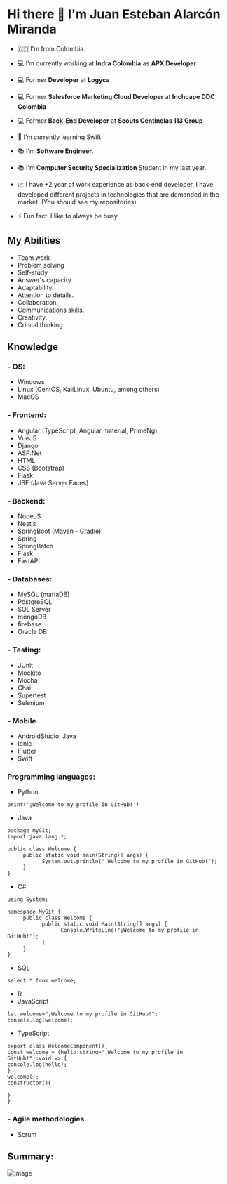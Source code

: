 # Hi there 👋 I'm Juan Esteban Alarcón Miranda

<!--
**juanestebanalarcon/juanestebanalarcon** is a ✨ _special_ ✨ repository because its `README.md` (this file) appears on your GitHub profile.

Here are some ideas to get you started:

- 🔭 I’m currently working on ...
- 🌱 I’m currently learning Azure
- 👯 I’m looking to collaborate on ...
- 🤔 I’m looking for help with ...
- 💬 Ask me about ...
- 📫 How to reach me: ...
- 😄 Pronouns: ...
- ⚡ Fun fact: ...
-->
- 🇨🇴 I'm from Colombia.
- 💻 I’m currently working at **Indra Colombia** as **APX Developer**
- 💻 Former **Developer** at **Logyca**
- 💻  Former **Salesforce Marketing Cloud Developer** at **Inchcape DDC Colombia**
- 💻  Former **Back-End Developer** at **Scouts Centinelas 113 Group**

- 🌱 I’m currently learning Swift
- 📚 I'm **Software Engineer**.
- 📚 I'm **Computer Security Specialization** Student in my last year.
- 📈 I have +2 year of work experience as back-end developer, I have developed different projects in technologies that are demanded in the market.
(You should see my repositories).
- ⚡ Fun fact: I like to always be busy


## My Abilities
- Team work
- Problem solving
- Self-study
- Answer's capacity.
- Adaptability.
- Attention to details.
- Collaboration.
- Communications skills.
- Creativity.
- Critical thinking

## Knowledge
### - OS:
* Windows
* Linux (CentOS, KaliLinux, Ubuntu, among others)
* MacOS
### - Frontend:
* Angular (TypeScript, Angular material, PrimeNg)
* VueJS
* Django
* ASP.Net
* HTML
* CSS (Bootstrap)
* Flask
* JSF (Java Server Faces)
### - Backend:
* NodeJS
* Nestjs
* SpringBoot (Maven - Gradle)
* Spring
* SpringBatch
* Flask
* FastAPI
### - Databases:
* MySQL (mariaDB)
* PostgreSQL
* SQL Server
* mongoDB
* firebase
* Oracle DB
### - Testing:
* JUnit
* Mockito
* Mocha
* Chai
* Supertest
* Selenium 
### - Mobile
* AndroidStudio: Java
* Ionic
* Flutter
* Swift
### Programming languages:
* Python
```
print('¡Welcome to my profile in GitHub!')
```
* Java

```
package myGit;
import java.lang.*;
 
public class Welcome {
     public static void main(String[] args) {
           System.out.println("¡Welcome to my profile in GitHub!");
     }
}
```
* C#

```
using System;
 
namespace MyGit {  
     public class Welcome {
           public static void Main(String[] args) {
                 Console.WriteLine("¡Welcome to my profile in GitHub!");
           }
     }
}
```
* SQL

```
select * from welcome;
```
* R
* JavaScript
```
let welcome="¡Welcome to my profile in GitHub!";
console.log(welcome);
```
* TypeScript
```
export class WelcomeComponent(){
const welcome = (hello:string="¡Welcome to my profile in GitHub!"):void => {
console.log(hello);
}
welcome();
constructor(){

}
}
```
### - Agile methodologies
- Scrum
## Summary:
![image](https://user-images.githubusercontent.com/77359500/164497302-a0f989c4-460f-4c7c-a34d-1931e8588db9.png)
